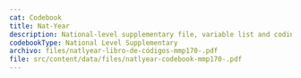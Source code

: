 ```yaml
---
cat: Codebook
title: Nat-Year
description: National-level supplementary file, variable list and coding.
codebookType: National Level Supplementary
archivo: files/natlyear-libro-de-códigos-mmp170-.pdf
file: src/content/data/files/natlyear-codebook-mmp170-.pdf
---
```

